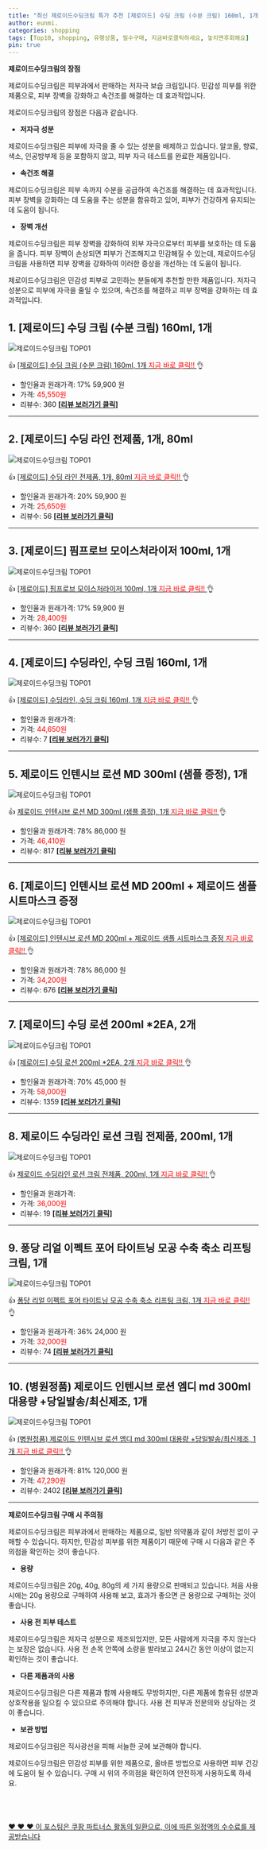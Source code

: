 ```yaml
---
title: "최신 제로이드수딩크림 특가 추천 [제로이드] 수딩 크림 (수분 크림) 160ml, 1개 비교 장점"
author: eunmi.
categories: shopping
tags: [Top10, shopping, 유행상품, 필수구매, 지금바로클릭하세요, 놓치면후회해요]
pin: true
---
```

**제로이드수딩크림의 장점**

제로이드수딩크림은 피부과에서 판매하는 저자극 보습 크림입니다. 민감성 피부를 위한 제품으로, 피부 장벽을 강화하고 속건조를 해결하는 데 효과적입니다.

제로이드수딩크림의 장점은 다음과 같습니다.

* **저자극 성분**

제로이드수딩크림은 피부에 자극을 줄 수 있는 성분을 배제하고 있습니다. 알코올, 향료, 색소, 인공방부제 등을 포함하지 않고, 피부 자극 테스트를 완료한 제품입니다.

* **속건조 해결**

제로이드수딩크림은 피부 속까지 수분을 공급하여 속건조를 해결하는 데 효과적입니다. 피부 장벽을 강화하는 데 도움을 주는 성분을 함유하고 있어, 피부가 건강하게 유지되는 데 도움이 됩니다.

* **장벽 개선**

제로이드수딩크림은 피부 장벽을 강화하여 외부 자극으로부터 피부를 보호하는 데 도움을 줍니다. 피부 장벽이 손상되면 피부가 건조해지고 민감해질 수 있는데, 제로이드수딩크림을 사용하면 피부 장벽을 강화하여 이러한 증상을 개선하는 데 도움이 됩니다.

제로이드수딩크림은 민감성 피부로 고민하는 분들에게 추천할 만한 제품입니다. 저자극 성분으로 피부에 자극을 줄일 수 있으며, 속건조를 해결하고 피부 장벽을 강화하는 데 효과적입니다.

   

## 1. [제로이드] 수딩 크림 (수분 크림) 160ml, 1개

![제로이드수딩크림 TOP01](https://thumbnail10.coupangcdn.com/thumbnails/remote/230x230ex/image/vendor_inventory/d5f4/5abee2725b19c6ca32a772b72a46836dd799cf20386a9fd34139482e06e6.jpeg)


👍 [[제로이드] 수딩 크림 (수분 크림) 160ml, 1개 <font color=red> 지금 바로 클릭!! </font> ](https://link.coupang.com/re/AFFSDP?lptag=AF3617701&subid=GithubCoopas&pageKey=6155276734&traceid=V0-153&itemId=20279879230&vendorItemId=79183285127) 👌 


- 할인율과 원래가격: 17%  59,900   원
- 가격: <span style='color:red'>45,550원</span>
- 리뷰수: 360  [**[리뷰 보러가기 클릭]**](https://link.coupang.com/re/AFFSDP?lptag=AF3617701&subid=GithubCoopas&pageKey=6155276734&traceid=V0-153&itemId=20279879230&vendorItemId=79183285127)

---


   

## 2. [제로이드] 수딩 라인 전제품, 1개, 80ml

![제로이드수딩크림 TOP01](https://thumbnail6.coupangcdn.com/thumbnails/remote/230x230ex/image/vendor_inventory/79b2/8ff03b11a12473913f7871819891b318614f373cc5458708ab4577240531.JPG)


👍 [[제로이드] 수딩 라인 전제품, 1개, 80ml <font color=red> 지금 바로 클릭!! </font> ](https://link.coupang.com/re/AFFSDP?lptag=AF3617701&subid=GithubCoopas&pageKey=7600336988&traceid=V0-153&itemId=20279879231&vendorItemId=85261096734) 👌 


- 할인율과 원래가격: 20%  59,900   원
- 가격: <span style='color:red'>25,650원</span>
- 리뷰수: 56  [**[리뷰 보러가기 클릭]**](https://link.coupang.com/re/AFFSDP?lptag=AF3617701&subid=GithubCoopas&pageKey=7600336988&traceid=V0-153&itemId=20279879231&vendorItemId=85261096734)

---


   

## 3. [제로이드] 핌프로브 모이스처라이저 100ml, 1개

![제로이드수딩크림 TOP01](https://thumbnail8.coupangcdn.com/thumbnails/remote/230x230ex/image/vendor_inventory/0cbe/81df109c53498fcac27c577b1aab70e93c96ac647069cddeb8b22ab4db2a.jpeg)


👍 [[제로이드] 핌프로브 모이스처라이저 100ml, 1개 <font color=red> 지금 바로 클릭!! </font> ](https://link.coupang.com/re/AFFSDP?lptag=AF3617701&subid=GithubCoopas&pageKey=7216990090&traceid=V0-153&itemId=4076280003&vendorItemId=87223004589) 👌 


- 할인율과 원래가격: 17%  59,900   원
- 가격: <span style='color:red'>28,400원</span>
- 리뷰수: 360  [**[리뷰 보러가기 클릭]**](https://link.coupang.com/re/AFFSDP?lptag=AF3617701&subid=GithubCoopas&pageKey=7216990090&traceid=V0-153&itemId=4076280003&vendorItemId=87223004589)

---


   

## 4. [제로이드] 수딩라인, 수딩 크림 160ml, 1개

![제로이드수딩크림 TOP01](https://thumbnail8.coupangcdn.com/thumbnails/remote/230x230ex/image/vendor_inventory/5a32/8f83a62821e2dcb072971edf5201013c33f195a7a5fe7c084f2d13dbdd64.JPG)


👍 [[제로이드] 수딩라인, 수딩 크림 160ml, 1개 <font color=red> 지금 바로 클릭!! </font> ](https://link.coupang.com/re/AFFSDP?lptag=AF3617701&subid=GithubCoopas&pageKey=7636629333&traceid=V0-153&itemId=20279916576&vendorItemId=85261122872) 👌 


- 할인율과 원래가격: 
- 가격: <span style='color:red'>44,650원</span>
- 리뷰수: 7  [**[리뷰 보러가기 클릭]**](https://link.coupang.com/re/AFFSDP?lptag=AF3617701&subid=GithubCoopas&pageKey=7636629333&traceid=V0-153&itemId=20279916576&vendorItemId=85261122872)

---


   

## 5. 제로이드 인텐시브 로션 MD 300ml (샘플 증정), 1개

![제로이드수딩크림 TOP01](https://thumbnail10.coupangcdn.com/thumbnails/remote/230x230ex/image/vendor_inventory/d80b/0976857d1d1dc717ae123d1c3b0abaa69f7a771f0dee90472b856cefab6e.jpg)


👍 [제로이드 인텐시브 로션 MD 300ml (샘플 증정), 1개 <font color=red> 지금 바로 클릭!! </font> ](https://link.coupang.com/re/AFFSDP?lptag=AF3617701&subid=GithubCoopas&pageKey=6828543100&traceid=V0-153&itemId=16203865197&vendorItemId=83398398340) 👌 


- 할인율과 원래가격: 78%  86,000   원
- 가격: <span style='color:red'>46,410원</span>
- 리뷰수: 817  [**[리뷰 보러가기 클릭]**](https://link.coupang.com/re/AFFSDP?lptag=AF3617701&subid=GithubCoopas&pageKey=6828543100&traceid=V0-153&itemId=16203865197&vendorItemId=83398398340)

---


   

## 6. [제로이드] 인텐시브 로션 MD 200ml + 제로이드 샘플 시트마스크 증정

![제로이드수딩크림 TOP01](https://thumbnail7.coupangcdn.com/thumbnails/remote/230x230ex/image/vendor_inventory/0f64/2dbcd92c5b233b81afcc5fc7ebaaf0b72e171f58c34841357f5c3341457b.jpg)


👍 [[제로이드] 인텐시브 로션 MD 200ml + 제로이드 샘플 시트마스크 증정 <font color=red> 지금 바로 클릭!! </font> ](https://link.coupang.com/re/AFFSDP?lptag=AF3617701&subid=GithubCoopas&pageKey=7183475050&traceid=V0-153&itemId=18121676715&vendorItemId=83701294949) 👌 


- 할인율과 원래가격: 78%  86,000   원
- 가격: <span style='color:red'>34,200원</span>
- 리뷰수: 676  [**[리뷰 보러가기 클릭]**](https://link.coupang.com/re/AFFSDP?lptag=AF3617701&subid=GithubCoopas&pageKey=7183475050&traceid=V0-153&itemId=18121676715&vendorItemId=83701294949)

---


   

## 7. [제로이드] 수딩 로션 200ml *2EA, 2개

![제로이드수딩크림 TOP01](https://thumbnail9.coupangcdn.com/thumbnails/remote/230x230ex/image/vendor_inventory/8adb/fb27c4091ad8ae17ce97cadcf352a176d2d8b3dc82a0c463c1cefed80883.jpeg)


👍 [[제로이드] 수딩 로션 200ml *2EA, 2개 <font color=red> 지금 바로 클릭!! </font> ](https://link.coupang.com/re/AFFSDP?lptag=AF3617701&subid=GithubCoopas&pageKey=6714339675&traceid=V0-153&itemId=18889052841&vendorItemId=80109212284) 👌 


- 할인율과 원래가격: 70%  45,000   원
- 가격: <span style='color:red'>58,000원</span>
- 리뷰수: 1359  [**[리뷰 보러가기 클릭]**](https://link.coupang.com/re/AFFSDP?lptag=AF3617701&subid=GithubCoopas&pageKey=6714339675&traceid=V0-153&itemId=18889052841&vendorItemId=80109212284)

---


   

## 8. 제로이드 수딩라인 로션 크림 전제품, 200ml, 1개

![제로이드수딩크림 TOP01](https://thumbnail10.coupangcdn.com/thumbnails/remote/230x230ex/image/vendor_inventory/f313/951841161665dd8635b5793782adaf6312c97491870128e5376a4270d803.jpg)


👍 [제로이드 수딩라인 로션 크림 전제품, 200ml, 1개 <font color=red> 지금 바로 클릭!! </font> ](https://link.coupang.com/re/AFFSDP?lptag=AF3617701&subid=GithubCoopas&pageKey=6155276734&traceid=V0-153&itemId=18676850892&vendorItemId=86637687184) 👌 


- 할인율과 원래가격: 
- 가격: <span style='color:red'>36,000원</span>
- 리뷰수: 19  [**[리뷰 보러가기 클릭]**](https://link.coupang.com/re/AFFSDP?lptag=AF3617701&subid=GithubCoopas&pageKey=6155276734&traceid=V0-153&itemId=18676850892&vendorItemId=86637687184)

---


   

## 9. 퐁당 리얼 이펙트 포어 타이트닝 모공 수축 축소 리프팅 크림, 1개

![제로이드수딩크림 TOP01](https://thumbnail6.coupangcdn.com/thumbnails/remote/230x230ex/image/vendor_inventory/1c73/907c01cf189ede875f5553a9cd9056b413102606745b3fd9e5625cf4bae7.jpg)


👍 [퐁당 리얼 이펙트 포어 타이트닝 모공 수축 축소 리프팅 크림, 1개 <font color=red> 지금 바로 클릭!! </font> ](https://link.coupang.com/re/AFFSDP?lptag=AF3617701&subid=GithubCoopas&pageKey=7695151654&traceid=V0-153&itemId=20587944226&vendorItemId=79350314142) 👌 


- 할인율과 원래가격: 36%  24,000   원
- 가격: <span style='color:red'>32,000원</span>
- 리뷰수: 74  [**[리뷰 보러가기 클릭]**](https://link.coupang.com/re/AFFSDP?lptag=AF3617701&subid=GithubCoopas&pageKey=7695151654&traceid=V0-153&itemId=20587944226&vendorItemId=79350314142)

---


   

## 10. (병원정품) 제로이드 인텐시브 로션 엠디 md 300ml 대용량 +당일발송/최신제조, 1개

![제로이드수딩크림 TOP01](https://thumbnail9.coupangcdn.com/thumbnails/remote/230x230ex/image/vendor_inventory/e83d/0c8714373ccf1226ba51c02112d553a0fec1dd0fef2578e00f4bcc695684.jpg)


👍 [(병원정품) 제로이드 인텐시브 로션 엠디 md 300ml 대용량 +당일발송/최신제조, 1개 <font color=red> 지금 바로 클릭!! </font> ](https://link.coupang.com/re/AFFSDP?lptag=AF3617701&subid=GithubCoopas&pageKey=6695028950&traceid=V0-153&itemId=15485630066&vendorItemId=86557186983) 👌 


- 할인율과 원래가격: 81%  120,000   원
- 가격: <span style='color:red'>47,290원</span>
- 리뷰수: 2402  [**[리뷰 보러가기 클릭]**](https://link.coupang.com/re/AFFSDP?lptag=AF3617701&subid=GithubCoopas&pageKey=6695028950&traceid=V0-153&itemId=15485630066&vendorItemId=86557186983)

---
**제로이드수딩크림 구매 시 주의점**

제로이드수딩크림은 피부과에서 판매하는 제품으로, 일반 의약품과 같이 처방전 없이 구매할 수 있습니다. 하지만, 민감성 피부를 위한 제품이기 때문에 구매 시 다음과 같은 주의점을 확인하는 것이 좋습니다.

* **용량**

제로이드수딩크림은 20g, 40g, 80g의 세 가지 용량으로 판매되고 있습니다. 처음 사용 시에는 20g 용량으로 구매하여 사용해 보고, 효과가 좋으면 큰 용량으로 구매하는 것이 좋습니다.

* **사용 전 피부 테스트**

제로이드수딩크림은 저자극 성분으로 제조되었지만, 모든 사람에게 자극을 주지 않는다는 보장은 없습니다. 사용 전 손목 안쪽에 소량을 발라보고 24시간 동안 이상이 없는지 확인하는 것이 좋습니다.

* **다른 제품과의 사용**

제로이드수딩크림은 다른 제품과 함께 사용해도 무방하지만, 다른 제품에 함유된 성분과 상호작용을 일으킬 수 있으므로 주의해야 합니다. 사용 전 피부과 전문의와 상담하는 것이 좋습니다.

* **보관 방법**

제로이드수딩크림은 직사광선을 피해 서늘한 곳에 보관해야 합니다.

제로이드수딩크림은 민감성 피부를 위한 제품으로, 올바른 방법으로 사용하면 피부 건강에 도움이 될 수 있습니다. 구매 시 위의 주의점을 확인하여 안전하게 사용하도록 하세요.<br><br><br><br><br> [ ❤ ❤ ❤ 이 포스팅은 쿠팡 파트너스 활동의 일환으로, 이에 따른 일정액의 수수료를 제공받습니다](https://link.coupang.com/a/bcEFyh)